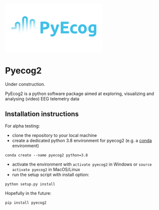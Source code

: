 ![PyEcog](https://raw.githubusercontent.com/KullmannLab/pyecog2/master/pyecog2/icons/banner_small.png)
# Pyecog2
Under construction.

PyEcog2 is a python software package aimed at exploring, visualizing and analysing (video) EEG telemetry data

## Installation instructions

For alpha testing:
- clone the repository to your local machine
- create a dedicated python 3.8 environment for pyecog2 (e.g. a [conda](https://www.anaconda.com/products/individual) environment)
```shell
conda create --name pyecog2 python=3.8 
```
- activate the environment with `activate pyecog2` in Windows or `source activate pyecog2` in MacOS/Linux
- run the setup script with install option:
```shell
python setup.py install
```

Hopefully in the future:
```shell
pip install pyecog2
```
